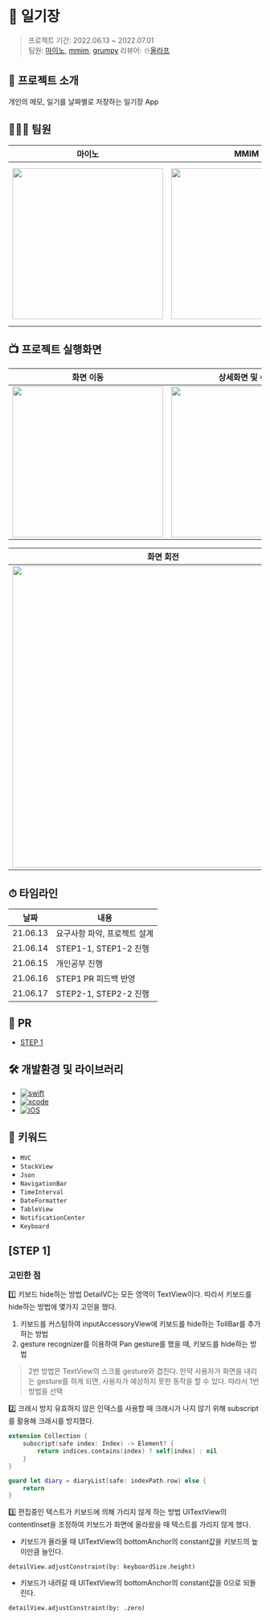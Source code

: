 # 📓 일기장

> 프로젝트 기간: 2022.06.13 ~ 2022.07.01 <br>
> 팀원: [마이노](https://github.com/Mino777), [mmim](https://github.com/JoSH0318), [grumpy](https://github.com/grumpy-sw)
> 리뷰어: ☃️[올라프](https://github.com/1Consumption)

## 🔎 프로젝트 소개
개인의 메모, 일기를 날짜별로 저장하는 일기장 App

## 👨‍👦‍👦 팀원
|마이노|MMIM|Grumpy|
|:---:|:---:|:---:|
|<image width="300" src="https://i.imgur.com/lXxd3Mv.png"/>|<image width="300" src="https://i.imgur.com/0KXcn3Z.jpg"/>|<image width="320" src="https://user-images.githubusercontent.com/63997044/174232212-b7d00822-5848-422d-93bf-8bdefd9bd4bd.png"/>|


## 📺 프로젝트 실행화면
|화면 이동|상세화면 및 수정|
|:-----:|:----------:|
|<image width="300" src="https://i.imgur.com/ZSrR83A.gif"/>|<image width="300" src="https://i.imgur.com/mYUVL7a.gif"/>|
    
|화면 회전|
|:----:|
|<image width="600" src="https://i.imgur.com/ziKOWcp.gif"/>|

## ⏱ 타임라인
|날짜|내용|
|--|--|
|21.06.13|요구사항 파악, 프로젝트 설계|
|21.06.14|STEP1-1, STEP1-2 진행|
|21.06.15|개인공부 진행|
|21.06.16|STEP1 PR 피드백 반영|
|21.06.17|STEP2-1, STEP2-2 진행|
    
## 👀 PR
- [STEP 1](https://github.com/yagom-academy/ios-diary/pull/3)

## 🛠 개발환경 및 라이브러리
- [![swift](https://img.shields.io/badge/swift-5.6-orange)]()
- [![xcode](https://img.shields.io/badge/Xcode-13.4.1-blue)]()
- [![iOS](https://img.shields.io/badge/iOS-15.0-red)]()

## 🔑 키워드
- `MVC`
- `StackView`
- `Json`
- `NavigationBar`
- `TimeInterval`
- `DateFormatter`
- `TableView`
- `NotificationCenter`
- `Keyboard`

## [STEP 1]
    
### 고민한 점
1️⃣ 키보드 hide하는 방법
DetailVC는 모든 영역이 TextView이다. 따라서 키보드를 hide하는 방법에 몇가지 고민을 했다.
1. 키보드를 커스텀하여 inputAccessoryView에 키보드를 hide하는 TollBar를 추가하는 방법
2. gesture recognizer를 이용하여 Pan gesture를 했을 때, 키보드를 hide하는 방법
> 2번 방법은 TextView의 스크롤 gesture와 겹친다. 
> 만약 사용자가 화면을 내리는 gesture를 하게 되면, 사용자가 예상하지 못한 동작을 할 수 있다. 
> 따라서 1번 방법을 선택

2️⃣ 크래시 방지
유효하지 않은 인덱스를 사용할 때 크래시가 나지 않기 위해 subscript를 활용해 크래시를 방지했다.
```swift
extension Collection {
    subscript(safe index: Index) -> Element? {
        return indices.contains(index) ? self[index] : nil
    }
}
```

```swift 
guard let diary = diaryList[safe: indexPath.row] else {
    return
}
```

3️⃣ 편집중인 텍스트가 키보드에 의해 가리지 않게 하는 방법
UITextView의 contentInset을 조정하여 키보드가 화면에 올라왔을 때 텍스트를 가리지 않게 했다.
- 키보드가 올라올 때 UITextView의 bottomAnchor의 constant값을 키보드의 높이만큼 늘인다.
```swift=
detailView.adjustConstraint(by: keyboardSize.height)
```
- 키보드가 내려갈 때 UITextView의 bottomAnchor의 constant값을 0으로 되돌린다.
```swift=
detailView.adjustConstraint(by: .zero)
```



